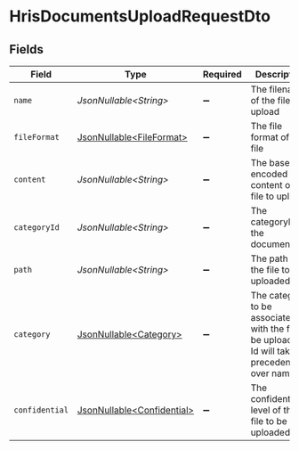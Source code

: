 # HrisDocumentsUploadRequestDto


## Fields

| Field                                                                                          | Type                                                                                           | Required                                                                                       | Description                                                                                    | Example                                                                                        |
| ---------------------------------------------------------------------------------------------- | ---------------------------------------------------------------------------------------------- | ---------------------------------------------------------------------------------------------- | ---------------------------------------------------------------------------------------------- | ---------------------------------------------------------------------------------------------- |
| `name`                                                                                         | *JsonNullable\<String>*                                                                        | :heavy_minus_sign:                                                                             | The filename of the file to upload                                                             | weather-forecast                                                                               |
| `fileFormat`                                                                                   | [JsonNullable\<FileFormat>](../../models/components/FileFormat.md)                             | :heavy_minus_sign:                                                                             | The file format of the file                                                                    |                                                                                                |
| `content`                                                                                      | *JsonNullable\<String>*                                                                        | :heavy_minus_sign:                                                                             | The base64 encoded content of the file to upload                                               | VGhpcyBpc24ndCByZWFsbHkgYSBzYW1wbGUgZmlsZSwgYnV0IG5vIG9uZSB3aWxsIGV2ZXIga25vdyE                |
| `categoryId`                                                                                   | *JsonNullable\<String>*                                                                        | :heavy_minus_sign:                                                                             | The categoryId of the documents                                                                | 6530                                                                                           |
| `path`                                                                                         | *JsonNullable\<String>*                                                                        | :heavy_minus_sign:                                                                             | The path for the file to be uploaded to                                                        | /path/to/file                                                                                  |
| `category`                                                                                     | [JsonNullable\<Category>](../../models/components/Category.md)                                 | :heavy_minus_sign:                                                                             | The category to be associated with the file to be uploaded. Id will take precedence over name. | {<br/>"name": "reports",<br/>"id": "550e8400-e29b-41d4-a716-446655440000"<br/>}                |
| `confidential`                                                                                 | [JsonNullable\<Confidential>](../../models/components/Confidential.md)                         | :heavy_minus_sign:                                                                             | The confidentiality level of the file to be uploaded                                           |                                                                                                |